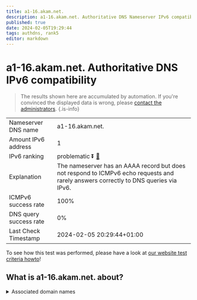 ```yaml
---
title: a1-16.akam.net.
description: a1-16.akam.net. Authoritative DNS Nameserver IPv6 compatibility
published: true
date: 2024-02-05T19:29:44
tags: authdns, rank5
editor: markdown
---
```


# a1-16.akam.net. Authoritative DNS IPv6 compatibility

> The results shown here are accumulated by automation. If you're convinced the displayed data is wrong, please [contact the administrators](/howto/chat). 
{.is-info}




|   |   |
| - | - |
| Nameserver DNS name | a1-16.akam.net.
| Amount IPv6 address | 1
| IPv6 ranking | problematic :arrow_double_down: [🔗](/howto/ranking) |
| Explanation | The nameserver has an AAAA record but does not respond to ICMPv6 echo requests and rarely answers correctly to DNS queries via IPv6. |
| ICMPv6 success rate | 100%|
| DNS query success rate | 0% |
| Last Check Timestamp | 2024-02-05 20:29:44+01:00 |

To see how this test was performed, please have a look at [our website test criteria howto](/howto/testcriteria/authdns)!


## What is a1-16.akam.net. about?






<details>
<summary>Associated domain names</summary>

www.siemens-healthineers.com

</details>
